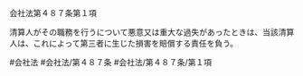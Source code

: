 会社法第４８７条第１項

清算人がその職務を行うについて悪意又は重大な過失があったときは、当該清算人は、これによって第三者に生じた損害を賠償する責任を負う。

#会社法
#会社法/第４８７条
#会社法/第４８７条/第１項
